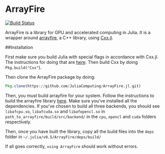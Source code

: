 # ArrayFire

[![Build Status](https://travis-ci.org/Keno/ArrayFire.jl.svg?branch=master)](https://travis-ci.org/Keno/ArrayFire.jl)

ArrayFire is a library for GPU and accelerated computing in Julia. It is a wrapper around [arrayfire](https://github.com/arrayfire/arrayfire), a C++ library, using [Cxx.jl](https://github.com/Keno/Cxx.jl).

##Installation 

First make sure you build Julia with special flags in accordance with Cxx.jl. The instructions for doing that are [here](https://github.com/Keno/Cxx.jl.git). Then build Cxx by doing `Pkg.build("Cxx"`).

Then clone the ArrayFire package by doing:
```julia
Pkg.clone(https://github.com/JuliaComputing/ArrayFire.jl.git)
```
Then, you must build arrayfire for your system. Follow the instructions to build the arrayfire library [here](https://github.com/arrayfire/arrayfire/wiki). Make sure you've installed all the dependencies. If you've chosen to build all three backends, you should see `libafcpu.so`, `libafcuda.so` and `libafopencl.so` in `path_to_arrayfire/build/src/backend/` in the `cpu`, `opencl` and `cuda` folders respectively.

Then, once you have built the library, copy all the build files into the `deps` folder in `~/.julia/v0.5/ArrayFire/deps/build/`

If all goes correctly, `using ArrayFire` should work without errors.
